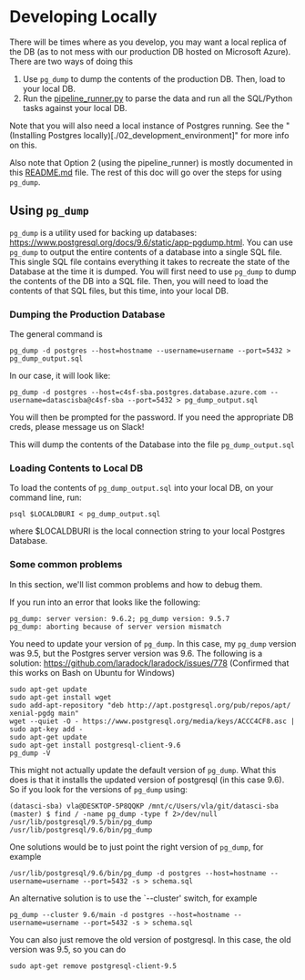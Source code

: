 # Developing Locally

There will be times where as you develop, you may want a local replica of the DB (as to not mess with our production DB hosted on Microsoft Azure). There are two ways of doing this

1. Use `pg_dump` to dump the contents of the production DB. Then, load to your local DB.
2. Run the [pipeline_runner.py](../pipeline/pipeline_runner.py) to parse the data and run all the SQL/Python tasks against your local DB.

Note that you will also need a local instance of Postgres running. See the "(Installing Postgres locally)[./02_development_environment]" for more info on this.

Also note that Option 2 (using the pipeline_runner) is mostly documented in this [README.md](../pipeline/README.md) file. The rest of this doc will go over the steps for using `pg_dump`.

## Using `pg_dump`

`pg_dump` is a utility used for backing up databases: https://www.postgresql.org/docs/9.6/static/app-pgdump.html. You can use `pg_dump` to output the entire contents of a database into a single SQL file. This single SQL file contains everything it takes to recreate the state of the Database at the time it is dumped. You will first need to use `pg_dump` to dump the contents of the DB into a SQL file. Then, you will need to load the contents of that SQL files, but this time, into your local DB.

### Dumping the Production Database
The general command is
```
pg_dump -d postgres --host=hostname --username=username --port=5432 > pg_dump_output.sql
```

In our case, it will look like:

```
pg_dump -d postgres --host=c4sf-sba.postgres.database.azure.com --username=datascisba@c4sf-sba --port=5432 > pg_dump_output.sql
```

You will then be prompted for the password. If you need the appropriate DB creds, please message us on Slack!

This will dump the contents of the Database into the file `pg_dump_output.sql`

### Loading Contents to Local DB
To load the contents of `pg_dump_output.sql` into your local DB, on your command line, run:

```
psql $LOCALDBURI < pg_dump_output.sql
```

where $LOCALDBURI is the local connection string to your local Postgres Database.

### Some common problems
In this section, we'll list common problems and how to debug them.

If you run into an error that looks like the following:
```
pg_dump: server version: 9.6.2; pg_dump version: 9.5.7
pg_dump: aborting because of server version mismatch
```

You need to update your version of `pg_dump`. In this case, my `pg_dump` version was 9.5, but the Postgres server version was 9.6. The following is a solution: https://github.com/laradock/laradock/issues/778 (Confirmed that this works on Bash on Ubuntu for Windows)

```
sudo apt-get update
sudo apt-get install wget
sudo add-apt-repository "deb http://apt.postgresql.org/pub/repos/apt/ xenial-pgdg main"
wget --quiet -O - https://www.postgresql.org/media/keys/ACCC4CF8.asc | sudo apt-key add -
sudo apt-get update
sudo apt-get install postgresql-client-9.6
pg_dump -V
```

This might not actually update the default version of `pg_dump`. What this does is that it installs the updated version of postgresql (in this case 9.6). So if you look for the versions of `pg_dump` using:

```
(datasci-sba) vla@DESKTOP-5P8QQKP /mnt/c/Users/vla/git/datasci-sba (master) $ find / -name pg_dump -type f 2>/dev/null
/usr/lib/postgresql/9.5/bin/pg_dump
/usr/lib/postgresql/9.6/bin/pg_dump
```

One solutions would be to just point the right version of `pg_dump`, for example

```
/usr/lib/postgresql/9.6/bin/pg_dump -d postgres --host=hostname --username=username --port=5432 -s > schema.sql
```

An alternative solution is to use the `--cluster' switch, for example

```
pg_dump --cluster 9.6/main -d postgres --host=hostname --username=username --port=5432 -s > schema.sql
```


You can also just remove the old version of postgresql. In this case, the old version was 9.5, so you can do
```
sudo apt-get remove postgresql-client-9.5
```